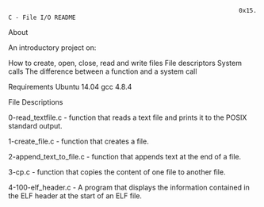                                                                      0x15. C - File I/O README 

About

An introductory project on:

How to create, open, close, read and write files File descriptors System calls The difference between a function and a system call

Requirements Ubuntu 14.04 gcc 4.8.4

File Descriptions

0-read_textfile.c - function that reads a text file and prints it to the POSIX standard output.

1-create_file.c - function that creates a file.

2-append_text_to_file.c - function that appends text at the end of a file.

3-cp.c - function that copies the content of one file to another file.

4-100-elf_header.c - A program that displays the information contained in the ELF header at the start of an ELF file.

